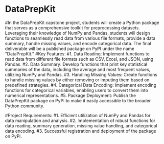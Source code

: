 # DataPrepKit
#In the DataPrepKit capstone project, students will create a Python package that serves as a comprehensive toolkit for preprocessing datasets. Leveraging their knowledge of NumPy and Pandas, students will design functions to seamlessly read data from various file formats, provide a data summary, handle missing values, and encode categorical data. The final deliverable will be a published package on PyPI under the name "DataPrepKit."
#Key Features:
#1. Data Reading: Implement functions to read data from different file formats such as CSV, Excel, and JSON, using Pandas.
#2. Data Summary: Develop functions that print key statistical summaries of the data, including the average and most frequent values, utilizing NumPy and Pandas.
#3. Handling Missing Values: Create functions to handle missing values by either removing or imputing them based on predefined strategies.
#4. Categorical Data Encoding: Implement encoding functions for categorical variables, enabling users to convert them into numerical representations.
#5. Package Deployment: Publish the DataPrepKit package on PyPI to make it easily accessible to the broader Python community.

#Project Requirements:
#1. Efficient utilization of NumPy and Pandas for data manipulation and analysis.
#2. Implementation of robust functions for data reading, summary generation, missing value handling, and categorical data encoding.
#3. Successful registration and deployment of the package on PyPI.
